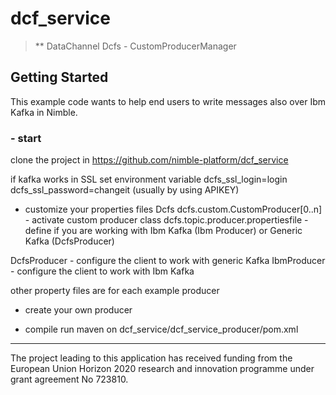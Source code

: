 # dcf_service

> ** DataChannel Dcfs - CustomProducerManager



<a name="getting-started"></a>
## Getting Started
This example code wants to help end users to write messages also over Ibm Kafka in Nimble.

### - start
clone the project in https://github.com/nimble-platform/dcf_service

if kafka works in SSL set environment variable
dcfs_ssl_login=login
dcfs_ssl_password=changeit (usually by using APIKEY)


- customize your properties files
Dcfs 
	dcfs.custom.CustomProducer[0..n] - activate custom producer class
	dcfs.topic.producer.propertiesfile - define if you are working with Ibm Kafka (Ibm Producer) or Generic Kafka (DcfsProducer)
	
DcfsProducer - configure the client to work with generic Kafka
IbmProducer - configure the client to work with Ibm Kafka

other property files are for each example producer

- create your own producer

- compile
run maven on dcf_service/dcf_service_producer/pom.xml


 ---
The project leading to this application has received funding from the European Union Horizon 2020 research and innovation programme under grant agreement No 723810.